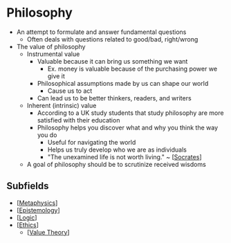 # Philosophy

- An attempt to formulate and answer fundamental questions
  - Often deals with questions related to good/bad, right/wrong
- The value of philosophy
  - Instrumental value
    - Valuable because it can bring us something we want
      - Ex. money is valuable because of the purchasing power we give it
    - Philosophical assumptions made by us can shape our world
      - Cause us to act
    - Can lead us to be better thinkers, readers, and writers
  - Inherent (intrinsic) value
    - According to a UK study students that study philosophy are more satisfied with their education
    - Philosophy helps you discover what and why you think the way you do
      - Useful for navigating the world
      - Helps us truly develop who we are as individuals
      - "The unexamined life is not worth living." ~ [[Socrates]]
  - A goal of philosophy should be to scrutinize received wisdoms

## Subfields

- [[Metaphysics]]
- [[Epistemology]]
- [[Logic]]
- [[Ethics]]
  - [[Value Theory]]

[//begin]: # "Autogenerated link references for markdown compatibility"
[Socrates]: socrates "Socrates"
[Metaphysics]: metaphysics "Metaphysics"
[Epistemology]: epistemology "Epistemology"
[Logic]: logic "Logic"
[Ethics]: ethics "Ethics"
[Value Theory]: value-theory "Value Theory (Axiology)"
[//end]: # "Autogenerated link references"
